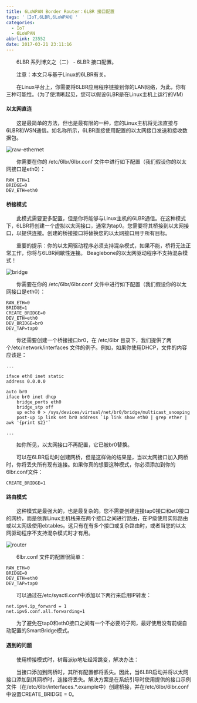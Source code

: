 ```yaml
---
title: 6LoWPAN Border Router：6LBR 接口配置
tags: '［IoT,6LBR,6LoWPAN］'
categories:
  - IoT
  - 6LoWPAN
abbrlink: 23552
date: 2017-03-21 23:11:16
---
```


　　6LBR 系列博文之（二） - 6LBR 接口配置。

<!--more-->

　　注意：本文只与基于Linux的6LBR有关。

　　在Linux平台上，你需要将6LBR应用程序链接到你的LAN网络，为此，你有三种可能性。（为了使清晰起见，您可以假设6LBR是在Linux主机上运行的VM）

#### 以太网直连

　　这是最简单的方法，但也是最有限的一种，您的Linux主机将无法直接与6LBR和WSN通信。如名称所示，6LBR直接使用配置的以太网接口发送和接收数据包。

![raw-ethernet](https://github.com/cetic/6lbr/wiki/images/connection/raw-ethernet.png)

　　你需要在你的 /etc/6lbr/6lbr.conf 文件中进行如下配置（我们假设你的以太网接口是eth0）：

```
RAW_ETH=1
BRIDGE=0
DEV_ETH=eth0
```

#### 桥接模式

　　此模式需要更多配置，但是你将能够与Linux主机的6LBR通信。在这种模式下，6LBR将创建一个虚拟以太网接口，通常为tap0。您需要将其桥接到以太网接口，以提供连接。创建的桥接接口将替换您的以太网接口用于所有目标。

　　重要的提示：你的以太网驱动程序必须支持混杂模式，如果不能，桥将无法正常工作，你将与6LBR间歇性连接。 Beaglebone的以太网驱动程序不支持混杂模式！

![bridge](https://github.com/cetic/6lbr/wiki/images/connection/bridge.png)

　　你需要在你的 /etc/6lbr/6lbr.conf 文件中进行如下配置（我们假设你的以太网接口是eth0）：

```
RAW_ETH=0
BRIDGE=1
CREATE_BRIDGE=0
DEV_ETH=eth0
DEV_BRIDGE=br0
DEV_TAP=tap0
```

　　你还需要创建一个桥接接口br0，在 /etc/6lbr 目录下，我们提供了两个/etc/network/interfaces 文件的例子。例如，如果你使用DHCP，文件的内容应该是：

```
...

iface eth0 inet static
address 0.0.0.0

auto br0
iface br0 inet dhcp
    bridge_ports eth0
    bridge_stp off
    up echo 0 > /sys/devices/virtual/net/br0/bridge/multicast_snooping
    post-up ip link set br0 address `ip link show eth0 | grep ether | awk '{print $2}'`

...

```

　　如你所见，以太网接口不再配置，它已被br0替换。

　　可以在6LBR启动时创建网桥，但是这样做的结果是，当以太网接口加入网桥时，你将丢失所有现有连接。如果你真的想要这种模式，你必须添加到你的6lbr.conf文件：

```
CREATE_BRIDGE=1
```

#### 路由模式

　　这种模式是最强大的，也是最复杂的。您不需要创建连接tap0接口和et0接口的网桥，而是依靠Linux主机栈来在两个接口之间进行路由，在IP级使用实际路由或以太网级使用ebtables。这只有在有多个接口或复杂路由时，或者当您的以太网驱动程序不支持混杂模式时才有用。

![router](https://github.com/cetic/6lbr/wiki/images/connection/routing.png)

　　6lbr.conf 文件的配置很简单：

```
RAW_ETH=0
BRIDGE=0
DEV_ETH=eth0
DEV_TAP=tap0
```

　　可以通过在/etc/sysctl.conf中添加以下两行来启用IP转发：

```
net.ipv4.ip_forward = 1
net.ipv6.conf.all.forwarding=1
```

　　为了避免在tap0和eth0接口之间有一个不必要的子网，最好使用没有前缀自动配置的SmartBridge模式。


#### 遇到的问题

　　使用桥接模式时，树莓派ip地址经常跳变，解决办法：

　　当接口添加到网桥时，其所有配置都将丢失。因此，当6LBR启动并将以太网接口添加到其网桥时，连接将丢失。解决方案是在系统引导时使用提供的接口示例文件（在/etc/6lbr/interfaces.*.example中）创建桥接，并在/etc/6lbr/6lbr.conf中设置CREATE_BRIDGE = 0。
